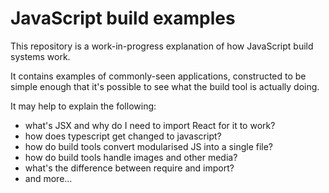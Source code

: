 # JavaScript build examples

This repository is a work-in-progress explanation of how JavaScript build systems work.

It contains examples of commonly-seen applications, constructed to be simple enough that it's possible to see what the build tool is actually doing.

It may help to explain the following:
- what's JSX and why do I need to import React for it to work?
- how does typescript get changed to javascript?
- how do build tools convert modularised JS into a single file?
- how do build tools handle images and other media?
- what's the difference between require and import?
- and more...
